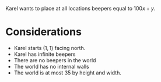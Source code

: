 Karel wants to place at all locations beepers equal to $100x+y$.


# Considerations
* Karel starts $(1, 1)$ facing north.
* Karel has infinite beepers
* There are no beepers in the world
* The world has no internal walls
* The world is at most $35$ by height and width.
